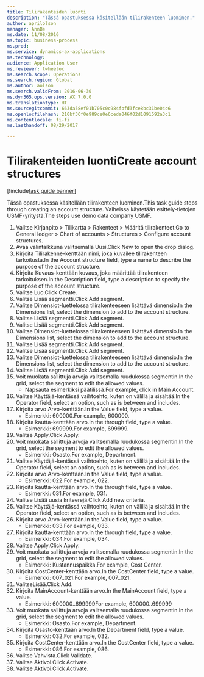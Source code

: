 ```yaml
--- 
title: Tilirakenteiden luonti
description: "Tässä opastuksessa käsitellään tilirakenteen luominen."
author: aprilolson
manager: AnnBe
ms.date: 11/08/2016
ms.topic: business-process
ms.prod: 
ms.service: dynamics-ax-applications
ms.technology: 
audience: Application User
ms.reviewer: twheeloc
ms.search.scope: Operations
ms.search.region: Global
ms.author: aolson
ms.search.validFrom: 2016-06-30
ms.dyn365.ops.version: AX 7.0.0
ms.translationtype: HT
ms.sourcegitcommit: 663da58ef01b705c0c984fbfd3fce8bc31be04c6
ms.openlocfilehash: 210bf36f0e989ce0e6ceda046f02d1091592a3c1
ms.contentlocale: fi-fi
ms.lasthandoff: 08/29/2017

---
```

# <a name="create-account-structures"></a><span data-ttu-id="59c45-103">Tilirakenteiden luonti</span><span class="sxs-lookup"><span data-stu-id="59c45-103">Create account structures</span></span>

[!include[task guide banner](../../includes/task-guide-banner.md)]

<span data-ttu-id="59c45-104">Tässä opastuksessa käsitellään tilirakenteen luominen.</span><span class="sxs-lookup"><span data-stu-id="59c45-104">This task guide steps through creating an account structure.</span></span> <span data-ttu-id="59c45-105">Vaiheissa käytetään esittely-tietojen USMF-yritystä.</span><span class="sxs-lookup"><span data-stu-id="59c45-105">The steps use demo data company USMF.</span></span>

1. <span data-ttu-id="59c45-106">Valitse Kirjanpito > Tilikartta > Rakenteet > Määritä tilirakenteet.</span><span class="sxs-lookup"><span data-stu-id="59c45-106">Go to General ledger > Chart of accounts > Structures > Configure account structures.</span></span>
2. <span data-ttu-id="59c45-107">Avaa valintaikkuna valitsemalla Uusi.</span><span class="sxs-lookup"><span data-stu-id="59c45-107">Click New to open the drop dialog.</span></span>
3. <span data-ttu-id="59c45-108">Kirjoita Tilirakenne-kenttään nimi, joka kuvailee tilirakenteen tarkoitusta.</span><span class="sxs-lookup"><span data-stu-id="59c45-108">In the Account structure field, type a name to describe the purpose of the account structure.</span></span>
4. <span data-ttu-id="59c45-109">Kirjoita Kuvaus-kenttään kuvaus, joka määrittää tilirakenteen tarkoituksen.</span><span class="sxs-lookup"><span data-stu-id="59c45-109">In the Description field, type a description to specify the purpose of the account structure.</span></span>
5. <span data-ttu-id="59c45-110">Valitse Luo.</span><span class="sxs-lookup"><span data-stu-id="59c45-110">Click Create.</span></span>
6. <span data-ttu-id="59c45-111">Valitse Lisää segmentti.</span><span class="sxs-lookup"><span data-stu-id="59c45-111">Click Add segment.</span></span>
7. <span data-ttu-id="59c45-112">Valitse Dimensiot-luettelossa tilirakenteeseen lisättävä dimensio.</span><span class="sxs-lookup"><span data-stu-id="59c45-112">In the Dimensions list, select the dimension to add to the account structure.</span></span>
8. <span data-ttu-id="59c45-113">Valitse Lisää segmentti.</span><span class="sxs-lookup"><span data-stu-id="59c45-113">Click Add segment.</span></span>
9. <span data-ttu-id="59c45-114">Valitse Lisää segmentti.</span><span class="sxs-lookup"><span data-stu-id="59c45-114">Click Add segment.</span></span>
10. <span data-ttu-id="59c45-115">Valitse Dimensiot-luettelossa tilirakenteeseen lisättävä dimensio.</span><span class="sxs-lookup"><span data-stu-id="59c45-115">In the Dimensions list, select the dimension to add to the account structure.</span></span>
11. <span data-ttu-id="59c45-116">Valitse Lisää segmentti.</span><span class="sxs-lookup"><span data-stu-id="59c45-116">Click Add segment.</span></span>
12. <span data-ttu-id="59c45-117">Valitse Lisää segmentti.</span><span class="sxs-lookup"><span data-stu-id="59c45-117">Click Add segment.</span></span>
13. <span data-ttu-id="59c45-118">Valitse Dimensiot-luettelossa tilirakenteeseen lisättävä dimensio.</span><span class="sxs-lookup"><span data-stu-id="59c45-118">In the Dimensions list, select the dimension to add to the account structure.</span></span>
14. <span data-ttu-id="59c45-119">Valitse Lisää segmentti.</span><span class="sxs-lookup"><span data-stu-id="59c45-119">Click Add segment.</span></span>
15. <span data-ttu-id="59c45-120">Voit muokata sallittuja arvoja valitsemalla ruudukossa segmentin.</span><span class="sxs-lookup"><span data-stu-id="59c45-120">In the grid, select the segment to edit the allowed values.</span></span>
    * <span data-ttu-id="59c45-121">Napsauta esimerkiksi päätilissä.</span><span class="sxs-lookup"><span data-stu-id="59c45-121">For example, click in Main Account.</span></span>  
16. <span data-ttu-id="59c45-122">Valitse Käyttäjä-kentässä vaihtoehto, kuten on välillä ja sisältää.</span><span class="sxs-lookup"><span data-stu-id="59c45-122">In the Operator field, select an option, such as is between and includes.</span></span>
17. <span data-ttu-id="59c45-123">Kirjoita arvo Arvo-kenttään.</span><span class="sxs-lookup"><span data-stu-id="59c45-123">In the Value field, type a value.</span></span>
    * <span data-ttu-id="59c45-124">Esimerkki: 600000.</span><span class="sxs-lookup"><span data-stu-id="59c45-124">For example, 600000.</span></span>  
18. <span data-ttu-id="59c45-125">Kirjoita kautta-kenttään arvo.</span><span class="sxs-lookup"><span data-stu-id="59c45-125">In the through field, type a value.</span></span>
    * <span data-ttu-id="59c45-126">Esimerkki: 699999.</span><span class="sxs-lookup"><span data-stu-id="59c45-126">For example, 699999.</span></span>  
19. <span data-ttu-id="59c45-127">Valitse Apply.</span><span class="sxs-lookup"><span data-stu-id="59c45-127">Click Apply.</span></span>
20. <span data-ttu-id="59c45-128">Voit muokata sallittuja arvoja valitsemalla ruudukossa segmentin.</span><span class="sxs-lookup"><span data-stu-id="59c45-128">In the grid, select the segment to edit the allowed values.</span></span>
    * <span data-ttu-id="59c45-129">Esimerkki: Osasto.</span><span class="sxs-lookup"><span data-stu-id="59c45-129">For example, Department.</span></span>  
21. <span data-ttu-id="59c45-130">Valitse Käyttäjä-kentässä vaihtoehto, kuten on välillä ja sisältää.</span><span class="sxs-lookup"><span data-stu-id="59c45-130">In the Operator field, select an option, such as is between and includes.</span></span>
22. <span data-ttu-id="59c45-131">Kirjoita arvo Arvo-kenttään.</span><span class="sxs-lookup"><span data-stu-id="59c45-131">In the Value field, type a value.</span></span>
    * <span data-ttu-id="59c45-132">Esimerkki: 022.</span><span class="sxs-lookup"><span data-stu-id="59c45-132">For example, 022.</span></span>  
23. <span data-ttu-id="59c45-133">Kirjoita kautta-kenttään arvo.</span><span class="sxs-lookup"><span data-stu-id="59c45-133">In the through field, type a value.</span></span>
    * <span data-ttu-id="59c45-134">Esimerkki: 031.</span><span class="sxs-lookup"><span data-stu-id="59c45-134">For example, 031.</span></span>  
24. <span data-ttu-id="59c45-135">Valitse Lisää uusia kriteerejä.</span><span class="sxs-lookup"><span data-stu-id="59c45-135">Click Add new criteria.</span></span>
25. <span data-ttu-id="59c45-136">Valitse Käyttäjä-kentässä vaihtoehto, kuten on välillä ja sisältää.</span><span class="sxs-lookup"><span data-stu-id="59c45-136">In the Operator field, select an option, such as is between and includes.</span></span>
26. <span data-ttu-id="59c45-137">Kirjoita arvo Arvo-kenttään.</span><span class="sxs-lookup"><span data-stu-id="59c45-137">In the Value field, type a value.</span></span>
    * <span data-ttu-id="59c45-138">Esimerkki: 033.</span><span class="sxs-lookup"><span data-stu-id="59c45-138">For example, 033.</span></span>  
27. <span data-ttu-id="59c45-139">Kirjoita kautta-kenttään arvo.</span><span class="sxs-lookup"><span data-stu-id="59c45-139">In the through field, type a value.</span></span>
    * <span data-ttu-id="59c45-140">Esimerkki: 034.</span><span class="sxs-lookup"><span data-stu-id="59c45-140">For example, 034.</span></span>  
28. <span data-ttu-id="59c45-141">Valitse Apply.</span><span class="sxs-lookup"><span data-stu-id="59c45-141">Click Apply.</span></span>
29. <span data-ttu-id="59c45-142">Voit muokata sallittuja arvoja valitsemalla ruudukossa segmentin.</span><span class="sxs-lookup"><span data-stu-id="59c45-142">In the grid, select the segment to edit the allowed values.</span></span>
    * <span data-ttu-id="59c45-143">Esimerkki: Kustannuspaikka.</span><span class="sxs-lookup"><span data-stu-id="59c45-143">For example, Cost Center.</span></span>  
30. <span data-ttu-id="59c45-144">Kirjoita CostCenter-kenttään arvo.</span><span class="sxs-lookup"><span data-stu-id="59c45-144">In the CostCenter field, type a value.</span></span>
    * <span data-ttu-id="59c45-145">Esimerkki: 007..021.</span><span class="sxs-lookup"><span data-stu-id="59c45-145">For example, 007..021.</span></span>  
31. <span data-ttu-id="59c45-146">ValitseLisää.</span><span class="sxs-lookup"><span data-stu-id="59c45-146">Click Add.</span></span>
32. <span data-ttu-id="59c45-147">Kirjoita MainAccount-kenttään arvo.</span><span class="sxs-lookup"><span data-stu-id="59c45-147">In the MainAccount field, type a value.</span></span>
    * <span data-ttu-id="59c45-148">Esimerkki: 600000..699999</span><span class="sxs-lookup"><span data-stu-id="59c45-148">For example, 600000..699999</span></span>  
33. <span data-ttu-id="59c45-149">Voit muokata sallittuja arvoja valitsemalla ruudukossa segmentin.</span><span class="sxs-lookup"><span data-stu-id="59c45-149">In the grid, select the segment to edit the allowed values.</span></span>
    * <span data-ttu-id="59c45-150">Esimerkki: Osasto.</span><span class="sxs-lookup"><span data-stu-id="59c45-150">For example, Department.</span></span>  
34. <span data-ttu-id="59c45-151">Kirjoita Osasto-kenttään arvo.</span><span class="sxs-lookup"><span data-stu-id="59c45-151">In the Department field, type a value.</span></span>
    * <span data-ttu-id="59c45-152">Esimerkki: 032.</span><span class="sxs-lookup"><span data-stu-id="59c45-152">For example, 032.</span></span>  
35. <span data-ttu-id="59c45-153">Kirjoita CostCenter-kenttään arvo.</span><span class="sxs-lookup"><span data-stu-id="59c45-153">In the CostCenter field, type a value.</span></span>
    * <span data-ttu-id="59c45-154">Esimerkki: 086.</span><span class="sxs-lookup"><span data-stu-id="59c45-154">For example, 086.</span></span>  
36. <span data-ttu-id="59c45-155">Valitse Vahvista.</span><span class="sxs-lookup"><span data-stu-id="59c45-155">Click Validate.</span></span>
37. <span data-ttu-id="59c45-156">Valitse Aktivoi.</span><span class="sxs-lookup"><span data-stu-id="59c45-156">Click Activate.</span></span>
38. <span data-ttu-id="59c45-157">Valitse Aktivoi.</span><span class="sxs-lookup"><span data-stu-id="59c45-157">Click Activate.</span></span>


